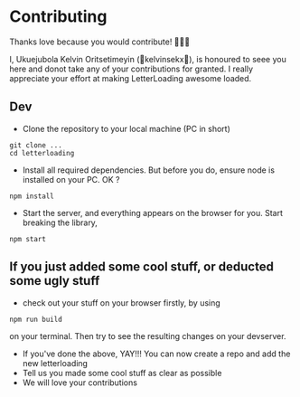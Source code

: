 # Contributing

Thanks love because you would contribute! 🎉🎉🎉

I, Ukuejubola Kelvin Oritsetimeyin (🎉kelvinsekx🎉), is honoured to seee you here and donot take any of your contributions for granted. I really appreciate your effort at making LetterLoading awesome loaded.

## Dev

- Clone the repository to your local machine (PC in short)

```
git clone ...
cd letterloading
```

- Install all required dependencies. But before you do, ensure node is installed on your PC. OK ?

```
npm install
```

- Start the server, and everything appears on the browser for you. 
Start breaking the library, 

```
npm start
```

## If you just added some cool stuff, or  deducted some ugly stuff
- check out your stuff on your browser firstly, by using

`npm run build`

on your terminal. Then try to see the resulting changes on your devserver.

- If you've done the above, YAY!!! You can now create a repo and add the new letterloading
- Tell us you made some cool stuff as clear as possible
- We will love your contributions
